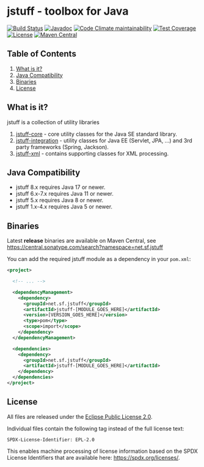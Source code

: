 # jstuff - toolbox for Java

[![Build Status](https://img.shields.io/github/actions/workflow/status/sebthom/jstuff/build.yml?logo=github)](https://github.com/sebthom/jstuff/actions/workflows/build.yml)
[![Javadoc](https://img.shields.io/badge/javadoc-online-green)](https://sebthom.github.io/jstuff/javadoc/)
[![Code Climate maintainability](https://img.shields.io/codeclimate/maintainability/sebthom/jstuff)](https://codeclimate.com/github/sebthom/jstuff/maintainability)
[![Test Coverage](https://img.shields.io/codeclimate/coverage/sebthom/jstuff)](https://codeclimate.com/github/sebthom/jstuff/test_coverage)
[![License](https://img.shields.io/github/license/sebthom/jstuff.svg?color=blue)](LICENSE.txt)
[![Maven Central](https://img.shields.io/maven-central/v/net.sf.jstuff/jstuff-parent)](https://central.sonatype.com/search?namespace=net.sf.jstuff)


## Table of Contents

1. [What is it?](#what-is-it)
2. [Java Compatibility](#compatibility)
3. [Binaries](#binaries)
4. [License](#license)


## <a name="what-is-it"></a>What is it?

jstuff is a collection of utility libraries

1. [jstuff-core](/jstuff-core/src/main/java/net/sf/jstuff/core) - core utility classes for the Java SE standard library.
2. [jstuff-integration](/jstuff-integration/src/main/java/net/sf/jstuff/integration) - utility classes for Java EE (Servlet, JPA, ...) and 3rd party frameworks (Spring, Jackson).
3. [jstuff-xml](/jstuff-xml/src/main/java/net/sf/jstuff/xml) - contains supporting classes for XML processing.


## <a name="compatibility"></a>Java Compatibility

- jstuff 8.x requires Java 17 or newer.
- jstuff 6.x-7.x requires Java 11 or newer.
- jstuff 5.x requires Java 8 or newer.
- jstuff 1.x-4.x requires Java 5 or newer.


## <a name="binaries"></a>Binaries

Latest **release** binaries are available on Maven Central, see https://central.sonatype.com/search?namespace=net.sf.jstuff

You can add the required jstuff module as a dependency in your `pom.xml`:

```xml
<project>

  <!-- ... -->

  <dependencyManagement>
    <dependency>
      <groupId>net.sf.jstuff</groupId>
      <artifactId>jstuff-[MODULE_GOES_HERE]</artifactId>
      <version>[VERSION_GOES_HERE]</version>
      <type>pom</type>
      <scope>import</scope>
    </dependency>
  </dependencyManagement>

  <dependencies>
    <dependency>
      <groupId>net.sf.jstuff</groupId>
      <artifactId>jstuff-[MODULE_GOES_HERE]</artifactId>
    </dependency>
  </dependencies>
</project>
```


## <a name="license"></a>License

All files are released under the [Eclipse Public License 2.0](LICENSE.txt).

Individual files contain the following tag instead of the full license text:
```
SPDX-License-Identifier: EPL-2.0
```

This enables machine processing of license information based on the SPDX License Identifiers that are available here: https://spdx.org/licenses/.
